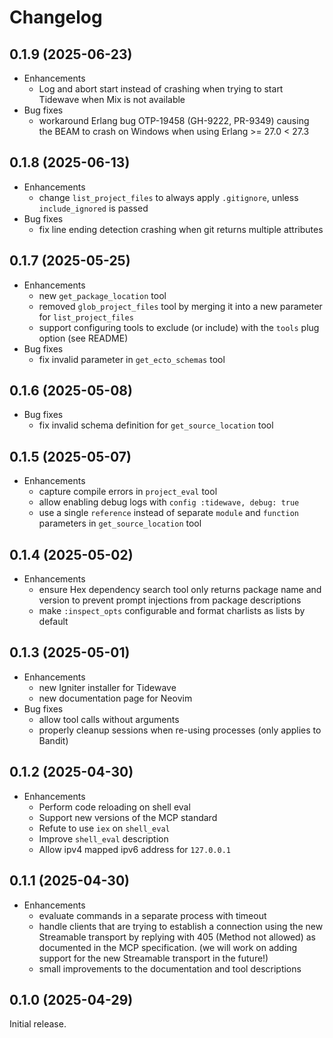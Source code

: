 # Changelog

## 0.1.9 (2025-06-23)

* Enhancements
  * Log and abort start instead of crashing when trying to start Tidewave when Mix is not available
* Bug fixes
  * workaround Erlang bug OTP-19458 (GH-9222, PR-9349) causing the BEAM to crash on Windows when using Erlang >= 27.0 < 27.3

## 0.1.8 (2025-06-13)

* Enhancements
  * change `list_project_files` to always apply `.gitignore`, unless `include_ignored` is passed
* Bug fixes
  * fix line ending detection crashing when git returns multiple attributes

## 0.1.7 (2025-05-25)

* Enhancements
  * new `get_package_location` tool
  * removed `glob_project_files` tool by merging it into a new parameter for `list_project_files`
  * support configuring tools to exclude (or include) with the `tools` plug option (see README)
* Bug fixes
  * fix invalid parameter in `get_ecto_schemas` tool

## 0.1.6 (2025-05-08)

* Bug fixes
  * fix invalid schema definition for `get_source_location` tool

## 0.1.5 (2025-05-07)

* Enhancements
  * capture compile errors in `project_eval` tool
  * allow enabling debug logs with `config :tidewave, debug: true`
  * use a single `reference` instead of separate `module` and `function` parameters in `get_source_location` tool

## 0.1.4 (2025-05-02)

* Enhancements
  * ensure Hex dependency search tool only returns package name and version to
    prevent prompt injections from package descriptions
  * make `:inspect_opts` configurable and format charlists as lists by default

## 0.1.3 (2025-05-01)

* Enhancements
  * new Igniter installer for Tidewave
  * new documentation page for Neovim
* Bug fixes
  * allow tool calls without arguments
  * properly cleanup sessions when re-using processes (only applies to Bandit)

## 0.1.2 (2025-04-30)

* Enhancements
  * Perform code reloading on shell eval
  * Support new versions of the MCP standard
  * Refute to use `iex` on `shell_eval`
  * Improve `shell_eval` description
  * Allow ipv4 mapped ipv6 address for `127.0.0.1`

## 0.1.1 (2025-04-30)

* Enhancements
  * evaluate commands in a separate process with timeout
  * handle clients that are trying to establish a connection using the new Streamable transport by replying with 405 (Method not allowed)
    as documented in the MCP specification. (we will work on adding support for the new Streamable transport in the future!)
  * small improvements to the documentation and tool descriptions

## 0.1.0 (2025-04-29)

Initial release.
